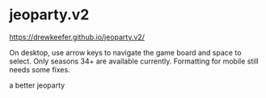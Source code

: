 # jeoparty.v2

https://drewkeefer.github.io/jeoparty.v2/

On desktop, use arrow keys to navigate the game board and space to select. Only seasons 34+ are available currently. Formatting for mobile still needs some fixes.

a better jeoparty
